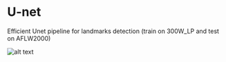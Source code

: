 # U-net
Efficient Unet pipeline for landmarks detection (train on 300W_LP and test on AFLW2000)

![alt text](http://url/to/img.png)

